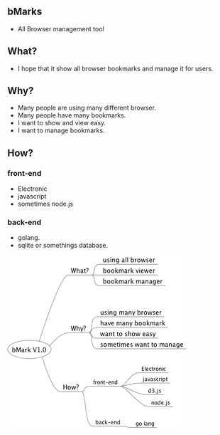 ## bMarks

- All Browser management tool

## What?
- I hope that it show all browser bookmarks and manage it for users.

## Why?
- Many people are using many different browser.
- Many people have many bookmarks.
- I want to show and view easy.
- I want to manage bookmarks.

## How?

### front-end
- Electronic
- javascript
- sometimes node.js

### back-end
- golang.
- sqlite or somethings database.


![전체 구성도](./doc_img/bMark.png)
